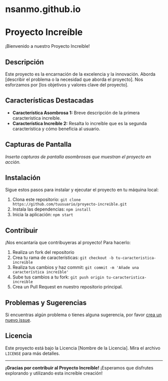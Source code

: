 # nsanmo.github.io


# Proyecto Increíble

¡Bienvenido a nuestro Proyecto Increíble!

## Descripción

Este proyecto es la encarnación de la excelencia y la innovación. Aborda [describir el problema o la necesidad que aborda el proyecto]. Nos esforzamos por [los objetivos y valores clave del proyecto].

## Características Destacadas

- **Característica Asombrosa 1:** Breve descripción de la primera característica increíble.
- **Característica Increíble 2:** Resalta lo increíble que es la segunda característica y cómo beneficia al usuario.

## Capturas de Pantalla

_Inserta capturas de pantalla asombrosas que muestran el proyecto en acción._

## Instalación

Sigue estos pasos para instalar y ejecutar el proyecto en tu máquina local:

1. Clona este repositorio: `git clone https://github.com/tuusuario/proyecto-increible.git`
2. Instala las dependencias: `npm install`
3. Inicia la aplicación: `npm start`

## Contribuir

¡Nos encantaría que contribuyeras al proyecto! Para hacerlo:

1. Realiza un fork del repositorio
2. Crea tu rama de características: `git checkout -b tu-caracteristica-increible`
3. Realiza tus cambios y haz commit: `git commit -m 'Añade una característica increíble'`
4. Sube tus cambios a tu fork: `git push origin tu-caracteristica-increible`
5. Crea un Pull Request en nuestro repositorio principal.

## Problemas y Sugerencias

Si encuentras algún problema o tienes alguna sugerencia, por favor [crea un nuevo issue](https://github.com/tuusuario/proyecto-increible/issues).

## Licencia

Este proyecto está bajo la Licencia [Nombre de la Licencia]. Mira el archivo `LICENSE` para más detalles.

---

**¡Gracias por contribuir al Proyecto Increíble!** ¡Esperamos que disfrutes explorando y utilizando esta increíble creación!
```
